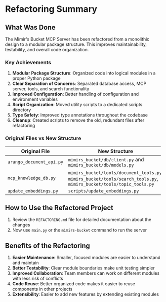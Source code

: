 # Refactoring Summary

## What Was Done

The Mimir's Bucket MCP Server has been refactored from a monolithic design to a modular package structure. This improves maintainability, testability, and overall code organization.

### Key Achievements

1. **Modular Package Structure**: Organized code into logical modules in a proper Python package
2. **Clear Separation of Concerns**: Separated database access, MCP server, tools, and search functionality
3. **Improved Configuration**: Better handling of configuration and environment variables
4. **Script Organization**: Moved utility scripts to a dedicated scripts directory
5. **Type Safety**: Improved type annotations throughout the codebase
6. **Cleanup**: Created scripts to remove the old, redundant files after refactoring

### Original Files vs New Structure

| Original File | New Structure |
|---------------|--------------|
| `arango_document_api.py` | `mimirs_bucket/db/client.py` and `mimirs_bucket/db/models.py` |
| `mcp_knowledge_db.py` | `mimirs_bucket/tools/document_tools.py`, `mimirs_bucket/tools/search_tools.py`, `mimirs_bucket/tools/topic_tools.py` |
| `update_embeddings.py` | `scripts/update_embeddings.py` |

## How to Use the Refactored Project

1. Review the `REFACTORING.md` file for detailed documentation about the changes
2. Now use `main.py` or the `mimirs-bucket` command to run the server

## Benefits of the Refactoring

1. **Easier Maintenance**: Smaller, focused modules are easier to understand and maintain
2. **Better Testability**: Clear module boundaries make unit testing simpler
3. **Improved Collaboration**: Team members can work on different modules with less risk of conflicts
4. **Code Reuse**: Better organized code makes it easier to reuse components in other projects
5. **Extensibility**: Easier to add new features by extending existing modules
